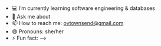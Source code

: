- :computer: I’m currently learning software engineering & databases 
- 💬 Ask me about 
- 📫 How to reach me: ovtownsend@gmail.com
- 😄 Pronouns: she/her
- ⚡ Fun fact: 
-->
